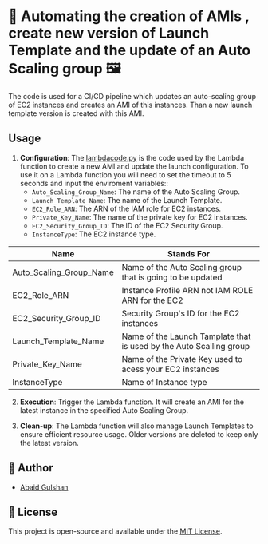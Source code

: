 # 🚀 Automating the creation of AMIs , create new version of Launch Template and the update of an Auto Scaling group 🖼️

The code is used for a CI/CD pipeline which updates an auto-scaling group of EC2 instances and creates an AMI of this instances. Than a new launch template version is created with this AMI.





## Usage

1. **Configuration**: The [lambdacode.py](/lambdacode.py) is the code used by the Lambda function to create a new AMI and update the launch configuration.
To use it on a Lambda function you will need to set the timeout to 5 seconds and input the enviroment variables::
   - `Auto_Scaling_Group_Name`: The name of the Auto Scaling Group.
   - `Launch_Template_Name`: The name of the Launch Template.
   - `EC2_Role_ARN`: The ARN of the IAM role for EC2 instances.
   - `Private_Key_Name`: The name of the private key for EC2 instances.
   - `EC2_Security_Group_ID`: The ID of the EC2 Security Group.
   - `InstanceType`: The EC2 instance type.
     
|Name|Stands For|
|----|-----|
|Auto_Scaling_Group_Name|Name of the Auto Scaling group that is going to be updated|
|EC2_Role_ARN|Instance Profile ARN not IAM ROLE ARN for the EC2|
|EC2_Security_Group_ID|Security Group's ID for the EC2 instances|
|Launch_Template_Name|Name of the Launch Tamplate that is used by the Auto Scailing group|
|Private_Key_Name|Name of the Private Key used to acess your EC2 instances|
|InstanceType|Name of Instance type |

2. **Execution**: Trigger the Lambda function. It will create an AMI for the latest instance in the specified Auto Scaling Group.

3. **Clean-up**: The Lambda function will also manage Launch Templates to ensure efficient resource usage. Older versions are deleted to keep only the latest version.
## 👤 Author

- [Abaid Gulshan](https://github.com/abaidgulshan)

## 📃 License

This project is open-source and available under the [MIT License](LICENSE).
